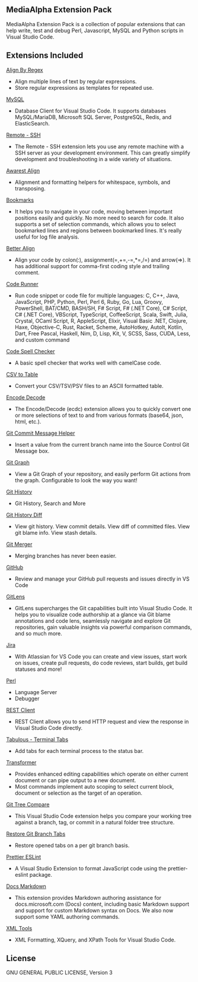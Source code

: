 ## MediaAlpha Extension Pack

MediaAlpha Extension Pack is a collection of popular extensions that can help write, test and debug Perl, Javascript, MySQL and Python scripts in Visual Studio Code. 

## Extensions Included
[Align By Regex](https://marketplace.visualstudio.com/items?itemName=janjoerke.align-by-regex)
- Align multiple lines of text by regular expressions.
- Store regular expressions as templates for repeated use.

[MySQL](https://marketplace.visualstudio.com/items?itemName=cweijan.vscode-mysql-client2)

- Database Client for Visual Studio Code. It supports databases MySQL/MariaDB, Microsoft SQL Server, PostgreSQL, Redis, and ElasticSearch.

[Remote - SSH](https://marketplace.visualstudio.com/items?itemName=ms-vscode-remote.remote-ssh)
- The Remote - SSH extension lets you use any remote machine with a SSH server as your development environment. This can greatly simplify development and troubleshooting in a wide variety of situations.

[Awarest Align](https://marketplace.visualstudio.com/items?itemName=awarest.awarest-align)

- Alignment and formatting helpers for whitespace, symbols, and transposing.

[Bookmarks](https://marketplace.visualstudio.com/items?itemName=alefragnani.Bookmarks)

- It helps you to navigate in your code, moving between important positions easily and quickly. No more need to search for code. It also supports a set of selection commands, which allows you to select bookmarked lines and regions between bookmarked lines. It's really useful for log file analysis.

[Better Align](https://marketplace.visualstudio.com/items?itemName=wwm.better-align)

- Align your code by colon(:), assignment(=,+=,-=,*=,/=) and arrow(=>). It has additional support for comma-first coding style and trailing comment.

[Code Runner](https://marketplace.visualstudio.com/items?itemName=formulahendry.code-runner)

- Run code snippet or code file for multiple languages: C, C++, Java, JavaScript, PHP, Python, Perl, Perl 6, Ruby, Go, Lua, Groovy, PowerShell, BAT/CMD, BASH/SH, F# Script, F# (.NET Core), C# Script, C# (.NET Core), VBScript, TypeScript, CoffeeScript, Scala, Swift, Julia, Crystal, OCaml Script, R, AppleScript, Elixir, Visual Basic .NET, Clojure, Haxe, Objective-C, Rust, Racket, Scheme, AutoHotkey, AutoIt, Kotlin, Dart, Free Pascal, Haskell, Nim, D, Lisp, Kit, V, SCSS, Sass, CUDA, Less, and custom command

[Code Spell Checker](https://marketplace.visualstudio.com/items?itemName=streetsidesoftware.code-spell-checker)

- A basic spell checker that works well with camelCase code.

[CSV to Table](https://marketplace.visualstudio.com/items?itemName=phplasma.csv-to-table)

- Convert your CSV/TSV/PSV files to an ASCII formatted table.

[Encode Decode](https://marketplace.visualstudio.com/items?itemName=mitchdenny.ecdc)

- The Encode/Decode (ecdc) extension allows you to quickly convert one or more selections of text to and from various formats (base64, json, html, etc.).

[Git Commit Message Helper](https://marketplace.visualstudio.com/items?itemName=D3skdev.git-commit-message-helper)

- Insert a value from the current branch name into the Source Control Git Message box.

[Git Graph](https://marketplace.visualstudio.com/items?itemName=mhutchie.git-graph)

- View a Git Graph of your repository, and easily perform Git actions from the graph. Configurable to look the way you want!

[Git History](https://marketplace.visualstudio.com/items?itemName=donjayamanne.githistory)

- Git History, Search and More

[Git History Diff](https://marketplace.visualstudio.com/items?itemName=huizhou.githd)

- View git history. View commit details. View diff of committed files. View git blame info. View stash details.

[Git Merger](https://marketplace.visualstudio.com/items?itemName=shaharkazaz.git-merger)

- Merging branches has never been easier.

[GitHub](https://marketplace.visualstudio.com/items?itemName=GitHub.vscode-pull-request-github)

- Review and manage your GitHub pull requests and issues directly in VS Code

[GitLens](https://marketplace.visualstudio.com/items?itemName=eamodio.gitlens)

- GitLens supercharges the Git capabilities built into Visual Studio Code. It helps you to visualize code authorship at a glance via Git blame annotations and code lens, seamlessly navigate and explore Git repositories, gain valuable insights via powerful comparison commands, and so much more.

[Jira](https://marketplace.visualstudio.com/items?itemName=Atlassian.atlascode)

- With Atlassian for VS Code you can create and view issues, start work on issues, create pull requests, do code reviews, start builds, get build statuses and more!

[Perl](https://marketplace.visualstudio.com/items?itemName=richterger.perl)

- Language Server
- Debugger

[REST Client](https://marketplace.visualstudio.com/items?itemName=humao.rest-client)

- REST Client allows you to send HTTP request and view the response in Visual Studio Code directly.

[Tabulous - Terminal Tabs](https://marketplace.visualstudio.com/items?itemName=bwildeman.tabulous)

- Add tabs for each terminal process to the status bar.

[Transformer](https://marketplace.visualstudio.com/items?itemName=dakara.transformer)

- Provides enhanced editing capabilities which operate on either current document or can pipe output to a new document.
- Most commands implement auto scoping to select current block, document or selection as the target of an operation.

[Git Tree Compare](https://marketplace.visualstudio.com/items?itemName=letmaik.git-tree-compare)

- This Visual Studio Code extension helps you compare your working tree against a branch, tag, or commit in a natural folder tree structure.

[Restore Git Branch Tabs](https://marketplace.visualstudio.com/items?itemName=gkotas.restore-git-branch-tabs)

- Restore opened tabs on a per git branch basis.

[Prettier ESLint](https://marketplace.visualstudio.com/items?itemName=rvest.vs-code-prettier-eslint)

- A Visual Studio Extension to format JavaScript code using the prettier-eslint package.

[Docs Markdown](https://marketplace.visualstudio.com/items?itemName=docsmsft.docs-markdown)

- This extension provides Markdown authoring assistance for docs.microsoft.com (Docs) content, including basic Markdown support and support for custom Markdown syntax on Docs. We also now support some YAML authoring commands.

[XML Tools](https://marketplace.visualstudio.com/items?itemName=DotJoshJohnson.xml)

- XML Formatting, XQuery, and XPath Tools for Visual Studio Code.

## License
GNU GENERAL PUBLIC LICENSE, Version 3
